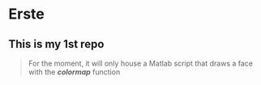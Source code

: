 # Erste
## This is my 1st repo   
> For the moment, it will only house a Matlab script that draws a face with the ***colormap*** function 
